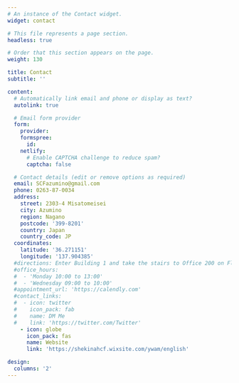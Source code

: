 ```yaml
---
# An instance of the Contact widget.
widget: contact

# This file represents a page section.
headless: true

# Order that this section appears on the page.
weight: 130

title: Contact
subtitle: ''

content:
  # Automatically link email and phone or display as text?
  autolink: true

  # Email form provider
  form:
    provider:
    formspree:
      id:
    netlify:
      # Enable CAPTCHA challenge to reduce spam?
      captcha: false

  # Contact details (edit or remove options as required)
  email: SCFazumino@gmail.com
  phone: 0263-87-0034
  address:
    street: 2303-4 Misatomeisei
    city: Azumino
    region: Nagano
    postcode: '399-8201'
    country: Japan
    country_code: JP
  coordinates:
    latitude: '36.271151'
    longitude: '137.904385'
  #directions: Enter Building 1 and take the stairs to Office 200 on Floor 2
  #office_hours:
  #  - 'Monday 10:00 to 13:00'
  #  - 'Wednesday 09:00 to 10:00'
  #appointment_url: 'https://calendly.com'
  #contact_links:
  #  - icon: twitter
  #    icon_pack: fab
  #    name: DM Me
  #    link: 'https://twitter.com/Twitter'
    - icon: globe
      icon_pack: fas
      name: Website
      link: 'https://shekinahcf.wixsite.com/ywam/english'

design:
  columns: '2'
---
```

